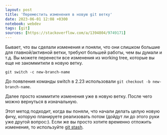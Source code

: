 ```yaml
---
layout: post
title: 'Переместить изменения в новую git ветку'
date: 2023-06-01 12:08 +0300
notebook: webdev
tags: [git]
sources: [https://stackoverflow.com/a/1394804/9749171]
---
```

Бывает, что вы сделали изменения и поняли, что они слишком большие для главной/активной ветки, требуют большей работы, чем вы думали и т.д. Вы можете перенести все изменения из working tree, которые вы еще не закоммитили в новую ветку.

```
git switch -c new-branch-name
```
До появления команды switch в 2.23 использовали `git checkout -b new-branch-name`.

Далее просто коммитите изменения уже в новую ветку. После чего можно вернуться в изначальную. 

Этот метод подходит, когда вы поняли, что начали делать целую новую фичу, которую планируете реализовать потом (дойдут ли до этого руки уже другой вопрос:). Если же вы просто хотите временно отложить изменения, то используйте [git stash](https://www.atlassian.com/ru/git/tutorials/saving-changes/git-stash).